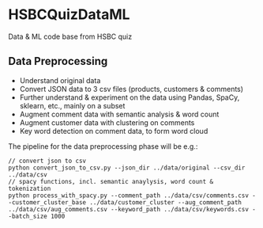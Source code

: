 # HSBCQuizDataML
Data &amp; ML code base from HSBC quiz

## Data Preprocessing

- Understand original data
- Convert JSON data to 3 csv files (products, customers & comments)
- Further understand & experiment on the data using Pandas, SpaCy, sklearn, etc., mainly on a subset
- Augment comment data with semantic analysis & word count
- Augment customer data with clustering on comments
- Key word detection on comment data, to form word cloud

The pipeline for the data preprocessing phase will be e.g.:

```
// convert json to csv
python convert_json_to_csv.py --json_dir ../data/original --csv_dir ../data/csv
// spacy functions, incl. semantic anaylysis, word count & tokenization
python process_with_spacy.py --comment_path ../data/csv/comments.csv --customer_cluster_base ../data/customer_cluster --aug_comment_path ../data/csv/aug_comments.csv --keyword_path ../data/csv/keywords.csv --batch_size 1000
```